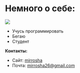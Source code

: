 # Немного о себе:

![](http://mirrosha.ru/assets/img/lorenzo-herrera-p0j-mE6mGo4-unsplash.jpg?h=3b45240e38ec090a24a60b80b72d3b47)

- Учусь программировать
- Бегаю
- Студент 

**Контакты:**
- Сайт: [mirrosha](http://mirrosha.ru/)
- Почта: mirrosha26@gmail.com
